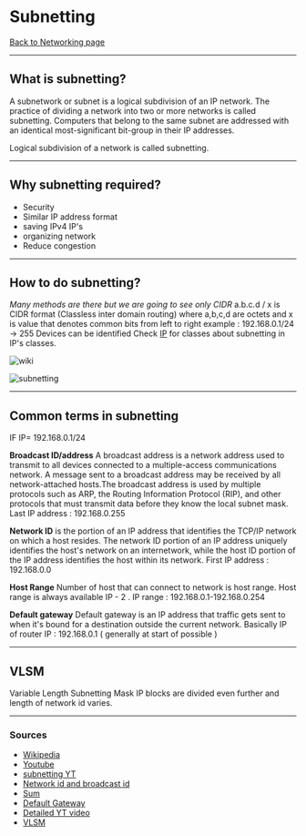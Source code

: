 # Subnetting
[Back to Networking page](./index.md)

---

## What is subnetting?
A subnetwork or subnet is a logical subdivision of an IP network. The practice of dividing a network into two or more networks is called subnetting. Computers that belong to the same subnet are addressed with an identical most-significant bit-group in their IP addresses. 

Logical subdivision of a network is called subnetting.

---

## Why subnetting required?
- Security
- Similar IP address format
- saving IPv4 IP's
- organizing network
- Reduce congestion

---

## How to do subnetting?
*Many methods are there but we are going to see only CIDR*
a.b.c.d / x is CIDR format (Classless inter domain routing)
where a,b,c,d are octets and x is value that denotes common bits from left to right
example : 192.168.0.1/24 -> 255 Devices can be identified
Check [IP](Protocols/IP.md) for classes about subnetting in IP's classes.

![wiki](https://upload.wikimedia.org/wikipedia/commons/b/b3/Subnetting_Concept.svg)

![subnetting](https://miro.medium.com/max/1400/0*xvktLgjkeydPSp5M.png)

---

## Common terms in subnetting
IF IP= 192.168.0.1/24

**Broadcast ID/address**
A broadcast address is a network address used to transmit to all devices connected to a multiple-access communications network. A message sent to a broadcast address may be received by all network-attached hosts.The broadcast address is used by multiple protocols such as ARP, the Routing Information Protocol (RIP), and other protocols that must transmit data before they know the local subnet mask.
Last IP address : 192.168.0.255

**Network ID** is the portion of an IP address that identifies the TCP/IP network on which a host resides. The network ID portion of an IP address uniquely identifies the host's network on an internetwork, while the host ID portion of the IP address identifies the host within its network.
First IP address : 192.168.0.0

**Host Range**
Number of host that can connect to network is host range.
Host range is always available IP - 2 .
IP range : 192.168.0.1-192.168.0.254

**Default gateway**
Default gateway is an IP address that traffic gets sent to when it's bound for a destination outside the current network. Basically IP of router
IP : 192.168.0.1 ( generally at start of possible )

---

## VLSM
Variable Length Subnetting Mask
IP blocks are divided even further and length of network id varies.

---

### Sources
- [Wikipedia](https://en.wikipedia.org/wiki/Subnetwork)
- [Youtube](https://youtu.be/OqsXzkXfwRw)
- [subnetting YT](https://www.youtube.com/watch?v=ecCuyq-Wprc)
- [Network id and broadcast id](https://www.youtube.com/watch?v=uHabBNAFakA)
- [Sum](https://youtu.be/vTzrn_M77mo)
- [Default Gateway](https://youtu.be/pCcJFdYNamc)
- [Detailed YT video](https://youtu.be/s_Ntt6eTn94)
- [VLSM](https://youtu.be/ERICyrV9QiQ)